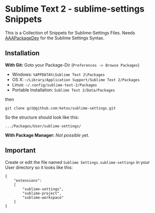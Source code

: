 Sublime Text 2 - sublime-settings Snippets
=======================

This is a Collection of Snippets for Sublime-Settings Files. Needs [AAAPackageDev](https://github.com/SublimeText/AAAPackageDev) for the Sublime Settings Syntax.

Installation
------------

**With Git:**
Goto your Package-Dir (`Preferences -> Browse Packages`)
* Windows: `%APPDATA%\Sublime Text 2\Packages`
* OS X: `~/Library/Application Support/Sublime Text 2/Packages`
* Linux: `~/.config/sublime-text-2/Packages`
* Portable Installation: `Sublime Text 2/Data/Packages`

then


    git clone git@github.com:ketos/sublime-settings.git

So the structure should look like this:

    .../Packages/User/sublime-settings/

**With Package Manager:** *Not possible yet.*

Important
---------

Create or edit the file named `Sublime Settings.sublime-settings` in your User directory so it looks like this:

    {
        "extensions":
        [
            "sublime-settings",
            "sublime-project",
            "sublime-workspace"
        ]
    }





